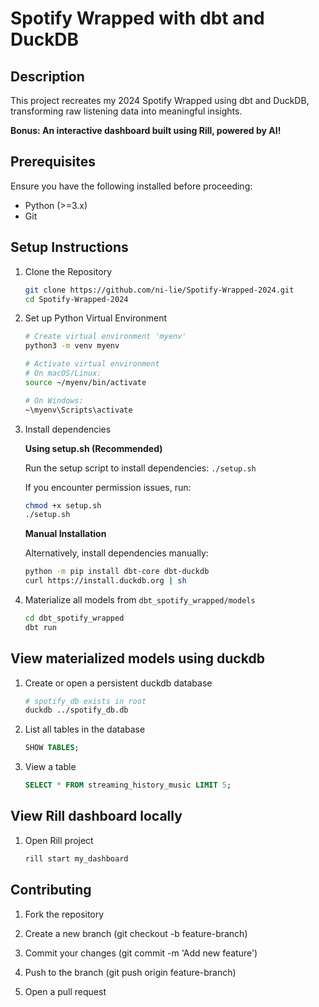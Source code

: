 # Spotify Wrapped with dbt and DuckDB

## Description
This project recreates my 2024 Spotify Wrapped using dbt and DuckDB, transforming raw listening data into meaningful insights.

**Bonus: An interactive dashboard built using Rill, powered by AI!** 

## Prerequisites
Ensure you have the following installed before proceeding:
- Python (>=3.x)
- Git

## Setup Instructions
1. Clone the Repository
    ```bash
    git clone https://github.com/ni-lie/Spotify-Wrapped-2024.git
    cd Spotify-Wrapped-2024
    ```

2. Set up Python Virtual Environment
    ```bash
    # Create virtual environment 'myenv'
    python3 -m venv myenv

    # Activate virtual environment
    # On macOS/Linux:
    source ~/myenv/bin/activate

    # On Windows:
    ~\myenv\Scripts\activate
    ```

3. Install dependencies

    **Using setup.sh (Recommended)**

    Run the setup script to install dependencies:
    `./setup.sh`

    If you encounter permission issues, run:
    ```bash
    chmod +x setup.sh
    ./setup.sh
    ```

    **Manual Installation**

    Alternatively, install dependencies manually:
    ```bash
    python -m pip install dbt-core dbt-duckdb
    curl https://install.duckdb.org | sh
    ```
4. Materialize all models from `dbt_spotify_wrapped/models`
    ```bash
    cd dbt_spotify_wrapped
    dbt run
    ```
## View materialized models using duckdb
1. Create or open a persistent duckdb database
    ```bash
    # spotify_db exists in root
    duckdb ../spotify_db.db
    ```
2. List all tables in the database
    ```sql
    SHOW TABLES;
    ```
3. View a table
    ```sql
    SELECT * FROM streaming_history_music LIMIT 5;
    ```

## View Rill dashboard locally
1. Open Rill project
    ```bash
    rill start my_dashboard
    ```

## Contributing

1. Fork the repository

2. Create a new branch (git checkout -b feature-branch)

3. Commit your changes (git commit -m 'Add new feature')

4. Push to the branch (git push origin feature-branch)

5. Open a pull request

<!-- # License -->
<!-- Specify your project's license (e.g., MIT, Apache 2.0). -->